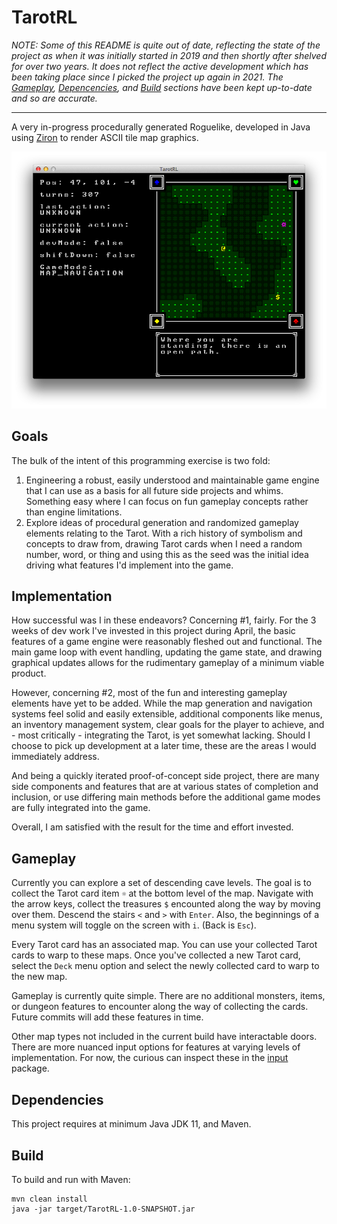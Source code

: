 # TarotRL

*NOTE: Some of this README is quite out of date, reflecting the state of the project as when it was initially started in 2019 and then shortly after shelved for over two years. It does not reflect the active development which has been taking place since I picked the project up again in 2021. The [Gameplay](#gameplay), [Depencencies](#dependencies), and [Build](#build) sections have been kept up-to-date and so are accurate.*

---

A very in-progress procedurally generated Roguelike, developed in Java using [Ziron](https://github.com/Hexworks/zircon) to render ASCII tile map graphics.

![Screenshot](screenshots/TarotRL-Screenshot-01.png)

## Goals

The bulk of the intent of this programming exercise is two fold:

1. Engineering a robust, easily understood and maintainable
   game engine that I can use as a basis for all future side
   projects and whims.  Something easy where I can focus on
   fun gameplay concepts rather than engine limitations.
2. Explore ideas of procedural generation and randomized
   gameplay elements relating to the Tarot.  With a rich history
   of symbolism and concepts to draw from, drawing Tarot cards
   when I need a random number, word, or thing and using this
   as the seed was the initial idea driving what features I'd
   implement into the game.

## Implementation 

How successful was I in these endeavors?  Concerning #1, fairly.  For the 3 weeks of dev work I've
invested in this project during April, the basic features of a game engine were reasonably fleshed
 out and functional.  The main game loop with event handling, updating the game state, and drawing
 graphical updates allows for the rudimentary gameplay of a minimum viable product.

However, concerning #2, most of the fun and interesting gameplay elements have yet to be added.
While the map generation and navigation systems feel solid and easily extensible, additional
components like menus, an inventory management system, clear goals for the player to achieve,
and - most critically - integrating the Tarot, is yet somewhat lacking.  Should I choose to pick
up development at a later time, these are the areas I would immediately address.

And being a quickly iterated proof-of-concept side project, there are many side components and
features that are at various states of completion and inclusion, or use differing main methods
before the additional game modes are fully integrated into the game.

Overall, I am satisfied with the result for the time and effort invested.

## Gameplay
Currently you can explore a set of descending cave levels. The goal is to collect the Tarot card item `☼` at the bottom level of the map. Navigate with the arrow keys, collect the treasures `$` encounted along the way by moving over them.  Descend the stairs `<` and `>` with `Enter`.  Also, the beginnings of a menu system will toggle on the screen with `i`. (Back is `Esc`).

Every Tarot card has an associated map. You can use your collected Tarot cards to warp to these maps. Once you've collected a new Tarot card, select the `Deck` menu option and select the newly collected card to warp to the new map.

Gameplay is currently quite simple. There are no additional monsters, items, or dungeon features to encounter along the way of collecting the cards. Future commits will add these features in time.

Other map types not included in the current build have interactable doors.  There are more nuanced input options for features at varying levels of implementation.  For now, the curious can inspect these in the [input](src/main/java/com/aaroncarsonart/tarotrl/input) package.

## Dependencies

This project requires at minimum Java JDK 11, and Maven.

## Build

To build and run with Maven:

```
mvn clean install
java -jar target/TarotRL-1.0-SNAPSHOT.jar
 ```
